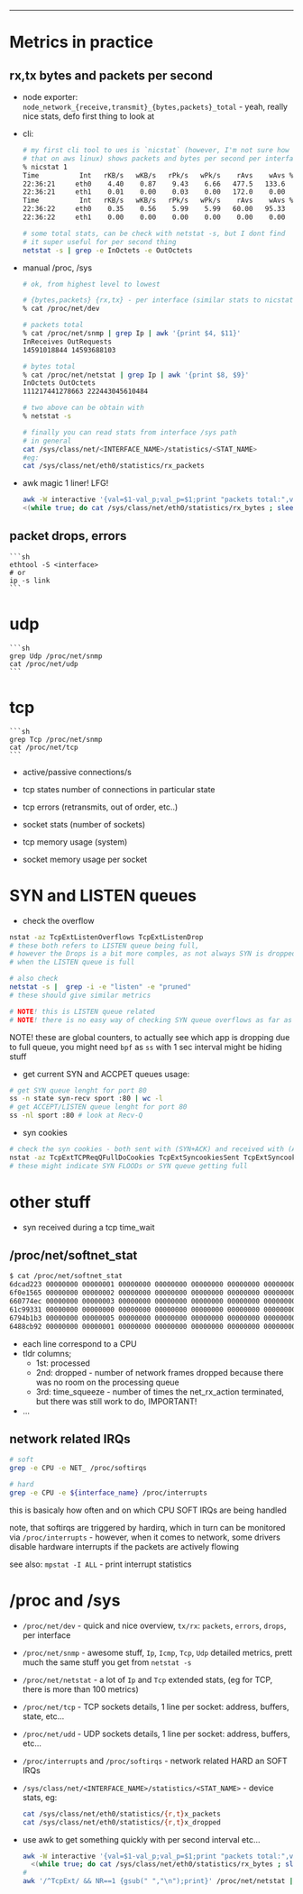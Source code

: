 ---

# Metrics in practice

## rx,tx bytes and packets per second

- node exporter: `node_network_{receive,transmit}_{bytes,packets}_total` - yeah,
  really nice stats, defo first thing to look at
- cli:
    ```sh
    # my first cli tool to ues is `nicstat` (however, I'm not sure how to install
    # that on aws linux) shows packets and bytes per second per interface
    % nicstat 1
    Time          Int   rKB/s   wKB/s   rPk/s   wPk/s    rAvs    wAvs %Util    Sat
    22:36:21     eth0    4.40    0.87    9.43    6.66   477.5   133.6  0.00   0.00
    22:36:21     eth1    0.01    0.00    0.03    0.00   172.0    0.00  0.00   0.00
    Time          Int   rKB/s   wKB/s   rPk/s   wPk/s    rAvs    wAvs %Util    Sat
    22:36:22     eth0    0.35    0.56    5.99    5.99   60.00   95.33  0.00   0.00
    22:36:22     eth1    0.00    0.00    0.00    0.00    0.00    0.00  0.00   0.00

    # some total stats, can be check with netstat -s, but I dont find
    # it super useful for per second thing
    netstat -s | grep -e InOctets -e OutOctets
    ```

- manual /proc, /sys
    ```sh
    # ok, from highest level to lowest

    # {bytes,packets} {rx,tx} - per interface (similar stats to nicstat)
    % cat /proc/net/dev

    # packets total
    % cat /proc/net/snmp | grep Ip | awk '{print $4, $11}'
    InReceives OutRequests
    14591018844 14593688103

    # bytes total
    % cat /proc/net/netstat | grep Ip | awk '{print $8, $9}'
    InOctets OutOctets
    111217441278663 222443045610484

    # two above can be obtain with
    % netstat -s

    # finally you can read stats from interface /sys path
    # in general
    cat /sys/class/net/<INTERFACE_NAME>/statistics/<STAT_NAME>
    #eg:
    cat /sys/class/net/eth0/statistics/rx_packets
    ```

- awk magic 1 liner! LFG!
    ```sh
    awk -W interactive '{val=$1-val_p;val_p=$1;print "packets total:",val_p,", p/s:",val}' \
    <(while true; do cat /sys/class/net/eth0/statistics/rx_bytes ; sleep 1;done)
    ```

## packet drops, errors

    ```sh
    ethtool -S <interface>
    # or
    ip -s link
    ```

# udp

    ```sh
    grep Udp /proc/net/snmp
    cat /proc/net/udp
    ```
# tcp

    ```sh
    grep Tcp /proc/net/snmp
    cat /proc/net/tcp
    ```

- active/passive connections/s

- tcp states number of connections in particular state

- tcp errors (retransmits, out of order, etc..)


- socket stats (number of sockets)

- tcp memory usage (system)


- socket memory usage per socket

# SYN and LISTEN queues

- check the overflow
```sh
nstat -az TcpExtListenOverflows TcpExtListenDrop
# these both refers to LISTEN queue being full,
# however the Drops is a bit more comples, as not always SYN is dropped
# when the LISTEN queue is full

# also check
netstat -s |  grep -i -e "listen" -e "pruned"
# these should give similar metrics

# NOTE! this is LISTEN queue related
# NOTE! there is no easy way of checking SYN queue overflows as far as I know :sadpanda:
```
NOTE! these are global counters, to actually see which app is dropping due to
full queue, you might need `bpf` as `ss` with 1 sec interval might be
hiding stuff

- get current SYN and ACCPET queues usage:
```sh
# get SYN queue lenght for port 80
ss -n state syn-recv sport :80 | wc -l
# get ACCEPT/LISTEN queue lenght for port 80
ss -nl sport :80 # look at Recv-Q
```

- syn cookies
```sh
# check the syn cookies - both sent with (SYN+ACK) and received with (ACK)
nstat -az TcpExtTCPReqQFullDoCookies TcpExtSyncookiesSent TcpExtSyncookiesRecv TcpExtSyncookiesFailed
# these might indicate SYN FLOODs or SYN queue getting full
```

# other stuff

- syn received during a tcp time_wait

## /proc/net/softnet_stat
```sh
$ cat /proc/net/softnet_stat
6dcad223 00000000 00000001 00000000 00000000 00000000 00000000 00000000 00000000 00000000
6f0e1565 00000000 00000002 00000000 00000000 00000000 00000000 00000000 00000000 00000000
660774ec 00000000 00000003 00000000 00000000 00000000 00000000 00000000 00000000 00000000
61c99331 00000000 00000000 00000000 00000000 00000000 00000000 00000000 00000000 00000000
6794b1b3 00000000 00000005 00000000 00000000 00000000 00000000 00000000 00000000 00000000
6488cb92 00000000 00000001 00000000 00000000 00000000 00000000 00000000 00000000 00000000
```

- each line correspond to a CPU
- tldr columns;
    - 1st: processed
    - 2nd: dropped - number of network frames dropped because there was no room
      on the processing queue
    - 3rd: time_squeeze - number of times the net_rx_action terminated, but
      there was still work to do, IMPORTANT!
- ...


## network related IRQs
```sh
# soft
grep -e CPU -e NET_ /proc/softirqs

# hard
grep -e CPU -e ${interface_name} /proc/interrupts
```

this is basicaly how often and on which CPU SOFT IRQs are being handled

note, that softirqs are triggered by hardirq, which in turn can be monitored
via `/proc/interrupts` - however, when it comes to network, some
drivers disable hardware interrupts if the packets are actively flowing

see also: `mpstat -I ALL` - print interrupt statistics

# /proc and /sys
- `/proc/net/dev` - quick and nice overview, `tx/rx`: `packets`, `errors`, `drops`,
    per interface
- `/proc/net/snmp` - awesome stuff, `Ip`, `Icmp`, `Tcp`, `Udp` detailed metrics,
    prett much the same stuff you get from `netstat -s`
- `/proc/net/netstat` - a lot of `Ip` and `Tcp` extended stats, (eg for TCP,
    there is more than 100 metrics)

- `/proc/net/tcp` - TCP sockets details, 1 line per socket: address, buffers, state, etc...
- `/proc/net/udd` - UDP sockets details, 1 line per socket: address, buffers, etc...

- `/proc/interrupts` and `/proc/softirqs` - network related HARD an SOFT IRQs

- `/sys/class/net/<INTERFACE_NAME>/statistics/<STAT_NAME>` - device stats, eg:
    ```sh
    cat /sys/class/net/eth0/statistics/{r,t}x_packets
    cat /sys/class/net/eth0/statistics/{r,t}x_dropped
    ```

- use awk to get something quickly with per second interval etc...
    ```sh
    awk -W interactive '{val=$1-val_p;val_p=$1;print "packets total:",val_p,", p/s:",val}' \
      <(while true; do cat /sys/class/net/eth0/statistics/rx_bytes ; sleep 1;done)
    #
    awk '/^TcpExt/ && NR==1 {gsub(" ","\n");print}' /proc/net/netstat | awk '{print NR, " : ", $0}'
    ```

